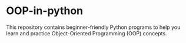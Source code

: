 # OOP-in-python
This repository contains beginner-friendly Python programs to help you learn and practice Object-Oriented Programming (OOP) concepts.
